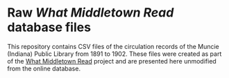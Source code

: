 # Raw *What Middletown Read* database files

This repository contains CSV files of the circulation records of the Muncie (Indiana) Public Library from 1891 to 1902. These files were created as part of the [What Middletown Read](https://lib.bsu.edu/wmr/about.php) project and are presented here unmodified from the online database. 
